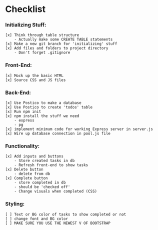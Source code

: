 # Checklist

### Initializing Stuff:

    [x] Think through table structure
        - Actually make some CREATE TABLE statements
    [x] Make a new git branch for 'initializing' stuff 
    [x] Add files and folders to project directory
        - Don't forget .gitignore

### Front-End:

    [x] Mock up the basic HTML
    [x] Source CSS and JS files

### Back-End:

    [x] Use Postico to make a database
    [x] Use Postico to create 'todos' table
    [x] Run npm init
    [x] npm install the stuff we need
        - express
        - pg
    [x] implement minimum code for working Express server in server.js
    [x] Wire up database connection in pool.js file

### Functionality:

    [x] Add inputs and buttons
        - Store created tasks in db
        - Refresh front-end to show tasks
    [x] Delete button
        - delete from db
    [x] Complete button 
        - store completed in db
        - should be 'checked off'
        - Change visuals when completed (CSS)

### Styling:

    [ ] Text or BG color of tasks to show completed or not
    [ ] change font and BG color
    [ ] MAKE SURE YOU USE THE NEWEST V OF BOOTSTRAP
  
